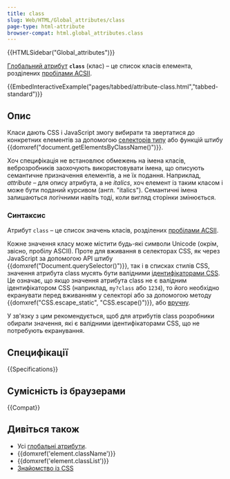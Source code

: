 ```yaml
---
title: class
slug: Web/HTML/Global_attributes/class
page-type: html-attribute
browser-compat: html.global_attributes.class
---
```


{{HTMLSidebar("Global_attributes")}}

[Глобальний атрибут](/uk/docs/Web/HTML/Global_attributes) **`class`** (клас) – це список класів елемента, розділених [пробілами ACSII](/uk/docs/Glossary/Whitespace#v-html).

{{EmbedInteractiveExample("pages/tabbed/attribute-class.html","tabbed-standard")}}

## Опис

Класи дають CSS і JavaScript змогу вибирати та звертатися до конкретних елементів за допомогою [селекторів типу](/uk/docs/Web/CSS/Class_selectors) або функцій штибу {{domxref("document.getElementsByClassName()")}}.

Хоч специфікація не встановлює обмежень на імена класів, веброзробників заохочують використовувати імена, що описують семантичне призначення елементів, а не їх подання. Наприклад, _attribute_ – для опису атрибута, а не _italics_, хоч елемент із таким класом і може бути поданий курсивом (англ. "italics"). Семантичні імена залишаються логічними навіть тоді, коли вигляд сторінки змінюється.

### Синтаксис

Атрибут `class` – це список значень класів, розділених [пробілами ACSII](/uk/docs/Glossary/Whitespace#v-html).

Кожне значення класу може містити будь-які символи Unicode (окрім, звісно, пробілу ASCII). Проте для вживання в селекторах CSS, як через JavaScript за допомогою API штибу {{domxref("Document.querySelector()")}}, так і в списках стилів CSS, значення атрибута class мусять бути валідними [ідентифікаторами CSS](/uk/docs/Web/CSS/ident). Це означає, що якщо значення атрибута class не є валідним ідентифікатором CSS (наприклад, `my?class` або `1234`), то його необхідно екранувати перед вживанням у селекторі або за допомогою методу {{domxref("CSS.escape_static", "CSS.escape()")}}, або [вручну](/uk/docs/Web/CSS/ident#ekranuvannia-symvoliv).

У зв'язку з цим рекомендується, щоб для атрибутів class розробники обирали значення, які є валідними ідентифікаторами CSS, що не потребують екранування.

## Специфікації

{{Specifications}}

## Сумісність із браузерами

{{Compat}}

## Дивіться також

- Усі [глобальні атрибути](/uk/docs/Web/HTML/Global_attributes).
- {{domxref('element.className')}}
- {{domxref('element.classList')}}
- [Знайомство із CSS](/uk/docs/Learn/CSS)
